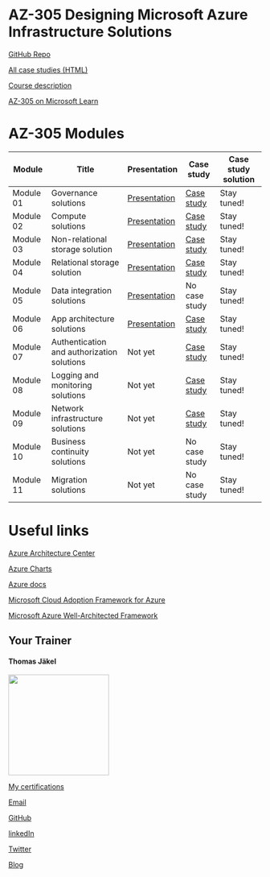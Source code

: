 # AZ-305 Designing Microsoft Azure Infrastructure Solutions

[GitHub Repo](https://github.com/MicrosoftLearning/AZ-305-DesigningMicrosoftAzureInfrastructureSolutions)

[All case studies (HTML)](https://microsoftlearning.github.io/AZ-305-DesigningMicrosoftAzureInfrastructureSolutions/)

[Course description](https://docs.microsoft.com/en-us/learn/certifications/courses/az-305t00)

[AZ-305 on Microsoft Learn](https://aka.ms/AZ-305StudentMaterials)


# AZ-305 Modules

| Module    | Title | Presentation | Case study | Case study solution |
| ----------|-------|--------------|------------|---------------------|
| Module 01 | Governance solutions                         | [Presentation](https://github.com/www42/305/blob/cbe13cb091f0f3f1148b816515d4933bd11475ff/Presentation/AZ-305T00A-ENU-Powerpoint_01.pdf) | [Case study](https://microsoftlearning.github.io/AZ-305-DesigningMicrosoftAzureInfrastructureSolutions/Instructions/CaseStudy/01-Governance.html) | Stay tuned! |
| Module 02 | Compute solutions                            | [Presentation](https://github.com/www42/305/blob/cbe13cb091f0f3f1148b816515d4933bd11475ff/Presentation/AZ-305T00A-ENU-PowerPoint_02.pdf) | [Case study](https://microsoftlearning.github.io/AZ-305-DesigningMicrosoftAzureInfrastructureSolutions/Instructions/CaseStudy/02-Compute.html) | Stay tuned! |
| Module 03 | Non-relational storage solution              | [Presentation](https://github.com/www42/305/blob/cbe13cb091f0f3f1148b816515d4933bd11475ff/Presentation/AZ-305T00A-ENU-PowerPoint_03.pdf) | [Case study]() | Stay tuned!  |
| Module 04 | Relational storage solution                  | [Presentation](https://github.com/www42/305/blob/cbe13cb091f0f3f1148b816515d4933bd11475ff/Presentation/AZ-305T00A-ENU-Powerpoint_04.pdf) | [Case study]() | Stay tuned! |
| Module 05 | Data integration solutions                   | [Presentation](https://github.com/www42/305/blob/cbe13cb091f0f3f1148b816515d4933bd11475ff/Presentation/AZ-305T00A-ENU-Powerpoint_05.pdf) | No case study  | Stay tuned! |
| Module 06 | App architecture solutions                   | [Presentation](https://github.com/www42/305/blob/cbe13cb091f0f3f1148b816515d4933bd11475ff/Presentation/AZ-305T00A-ENU-PowerPoint_06.pdf) | [Case study]() | Stay tuned! |
| Module 07 | Authentication and authorization solutions   | Not yet | [Case study]() | Stay tuned! |
| Module 08 | Logging and monitoring solutions             | Not yet | [Case study]() | Stay tuned! |
| Module 09 | Network infrastructure  solutions            | Not yet | [Case study]() | Stay tuned! |
| Module 10 | Business continuity solutions                | Not yet | No case study  | Stay tuned! |
| Module 11 | Migration solutions                          | Not yet | No case study  | Stay tuned! |

# Useful links

[Azure Architecture Center](https://https://docs.microsoft.com/en-us/azure/architecture/)

[Azure Charts](https://https://azurecharts.com/)

[Azure docs](https://https://docs.microsoft.com/en-us/azure/)

[Microsoft Cloud Adoption Framework for Azure](https://docs.microsoft.com/en-us/azure/cloud-adoption-framework/)

[Microsoft Azure Well-Architected Framework](https://docs.microsoft.com/en-us/azure/architecture/framework/)


##  Your Trainer
#### Thomas Jäkel

<img src="https://download69118.blob.core.windows.net/anon/Profilbild.jpg" width="200"/>

[My certifications](https://www.credly.com/users/thomas-jakel)

[Email](mailto:thomas.jaekel@brainymotion.de?subject=AZ-305)

[GitHub](https://github.com/www42)

[linkedIn](https://linkedin.com/in/tjkkll)

[Twitter](https://twitter.com/tjkkll)

[Blog](https://blog.az.training)